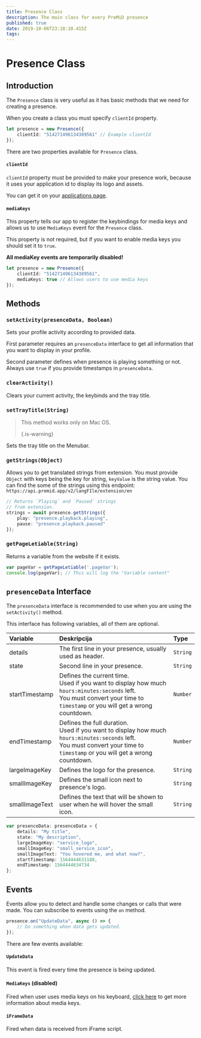 ```yaml
---
title: Presence Class
description: The main class for every PreMiD presence
published: true
date: 2019-10-06T23:18:10.415Z
tags:
---
```


# Presence Class

## Introduction

The `Presence` class is very useful as it has basic methods that we need for creating a presence.

 When you create a class you must specify `clientId` property.

```typescript
let presence = new Presence({
    clientId: "514271496134389561" // Example clientId
});
```

There are two properties available for `Presence` class.

#### `clientId`

`clientId` property must be provided to make your presence work, because it uses your application id to display its logo and assets.

You can get it on your [applications page](https://discordapp.com/developers/applications).

#### `mediaKeys`

This property tells our app to register the keybindings for media keys and allows us to use `MediaKeys` event for the `Presence` class.

This property is not required, but if you want to enable media keys you should set it to `true`.

**All mediaKey events are temporarily disabled!**

```typescript
let presence = new Presence({
    clientId: "514271496134389561",
    mediaKeys: true // Allows users to use media keys
});
```

## Methods

### `setActivity(presenceData, Boolean)`

Sets your profile activity according to provided data.

First parameter requires an `presenceData` interface to get all information that you want to display in your profile.

Second parameter defines when presence is playing something or not. Always use `true` if you provide timestamps in `presenceData`.

### `clearActivity()`

Clears your current activity, the keybinds and the tray title.

### `setTrayTitle(String)`

> This method works only on Mac OS. 
> 
> {.is-warning}

Sets the tray title on the Menubar.

### `getStrings(Object)`

Allows you to get translated strings from extension. You must provide `Object` with keys being the key for string, `keyValue` is the string value. You can find the some of the strings using this endpoint: `https://api.premid.app/v2/langFIle/extension/en`

```typescript
// Returns `Playing` and `Paused` strings
// from extension.
strings = await presence.getStrings({
    play: "presence.playback.playing",
    pause: "presence.playback.paused"
});
```

### `getPageLetiable(String)`

Returns a variable from the website if it exists.

```typescript
var pageVar = getPageLetiable('.pageVar');
console.log(pageVar); // This will log the "Variable content"
```

## `presenceData` Interface

The `presenceData` interface is recommended to use when you are using the `setActivity()` method.

This interface has following variables, all of them are optional.

<table>
  <thead>
    <tr>
      <th style="text-align:left">Variable</th>
      <th style="text-align:left">Deskripcija</th>
      <th style="text-align:left">Type</th>
    </tr>
  </thead>
  <tbody>
    <tr>
      <td style="text-align:left">details</td>
      <td style="text-align:left">The first line in your presence, usually used as header.</td>
      <td style="text-align:left"><code>String</code>
      </td>
    </tr>
    <tr>
      <td style="text-align:left">state</td>
      <td style="text-align:left">Second line in your presence.</td>
      <td style="text-align:left"><code>String</code>
      </td>
    </tr>
    <tr>
      <td style="text-align:left">startTimestamp</td>
      <td style="text-align:left">Defines the current time.<br>
        Used if you want to display how much <code>hours:minutes:seconds</code> left.
          <br>You must convert your time to <code>timestamp</code> or you will get a wrong
          countdown.
      </td>
      <td style="text-align:left"><code>Number</code>
      </td>
    </tr>
    <tr>
      <td style="text-align:left">endTimestamp</td>
      <td style="text-align:left">Defines the full duration.
        <br>Used if you want to display how much <code>hours:minutes:seconds</code> left.
          <br>You must convert your time to <code>timestamp</code> or you will get a wrong
          countdown.
      </td>
      <td style="text-align:left"><code>Number</code>
      </td>
    </tr>
    <tr>
      <td style="text-align:left">largeImageKey</td>
      <td style="text-align:left">Defines the logo for the presence.</td>
      <td style="text-align:left"><code>String</code>
      </td>
    </tr>
    <tr>
      <td style="text-align:left">smallImageKey</td>
      <td style="text-align:left">Defines the small icon next to presence&apos;s logo.</td>
      <td style="text-align:left"><code>String</code>
      </td>
    </tr>
    <tr>
      <td style="text-align:left">smallImageText</td>
      <td style="text-align:left">Defines the text that will be shown to user when he will hover the small
        icon.</td>
      <td style="text-align:left"><code>String</code>
      </td>
    </tr>
  </tbody>
</table>

```typescript
var presenceData: presenceData = {
    details: "My title",
    state: "My description",
    largeImageKey: "service_logo",
    smallImageKey: "small_service_icon",
    smallImageText: "You hovered me, and what now?",
    startTimestamp: 1564444631188,
    endTimestamp: 1564444634734
};
```

## Events

Events allow you to detect and handle some changes or calls that were made. You can subscribe to events using the `on` method.

```typescript
presence.on("UpdateData", async () => {
    // Do something when data gets updated.
});
```

There are few events available:

#### `UpdateData`

This event is fired every time the presence is being updated.

#### `MediaKeys` (disabled)

Fired when user uses media keys on his keyboard, [click here](/dev/presence/class#mediakeys) to get more information about media keys.

#### `iFrameData`

Fired when data is received from iFrame script.